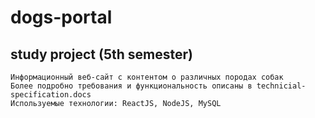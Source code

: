 # dogs-portal
study project (5th semester)
------------------------------------------------------------
    Информационный веб-сайт с контентом о различных породах собак
    Более подробно требования и функциональность описаны в technicial-specification.docs
    Используемые технологии: ReactJS, NodeJS, MySQL
